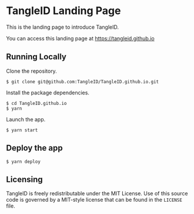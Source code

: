 # TangleID Landing Page

This is the landing page to introduce TangleID.

You can access this landing page at https://tangleid.github.io

## Running Locally

Clone the repository.

```shell
$ git clone git@github.com:TangleID/TangleID.github.io.git
```

Install the package dependencies.

```shell
$ cd TangleID.github.io
$ yarn
```

Launch the app.

```shell
$ yarn start
```

## Deploy the app

```shell
$ yarn deploy
```

## Licensing
TangleID is freely redistributable under the MIT License. Use of this source
code is governed by a MIT-style license that can be found in the `LICENSE` file.
